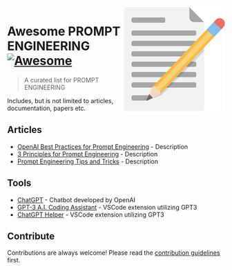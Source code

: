 <img src="icon.png" align="right" />

# Awesome PROMPT ENGINEERING [![Awesome](https://cdn.jsdelivr.net/gh/sindresorhus/awesome@d7305f38d29fed78fa85652e3a63e154dd8e8829/media/badge.svg)](https://github.com/sindresorhus/awesome#readme)
> A curated list for PROMPT ENGINEERING

Includes, but is not limited to articles, documentation, papers etc.

## Articles

- [OpenAI Best Practices for Prompt Engineering](https://help.openai.com/en/articles/6654000-best-practices-for-prompt-engineering-with-openai-api) - Description
- [3 Principles for Prompt Engineering](https://www.linkedin.com/pulse/3-principles-prompt-engineering-gpt-3-ben-whately/) - Description
- [Prompt Engineering Tips and Tricks](https://blog.andrewcantino.com/blog/2021/04/21/prompt-engineering-tips-and-tricks/) - Description


## Tools

- [ChatGPT](https://openai.com/blog/chatgpt/) - Chatbot developed by OpenAI
- [GPT-3 A.I. Coding Assistant](https://marketplace.visualstudio.com/items?itemName=Arrendy.gpt3-vscode-extension) - VSCode extension utilizing GPT3
- [ChatGPT Helper](https://marketplace.visualstudio.com/items?itemName=kiranshah.chatgpt-helper) - VSCode extension utilizing GPT3


## Contribute

Contributions are always welcome!
Please read the [contribution guidelines](contributing.md) first.
